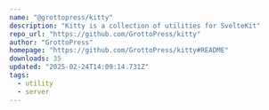 ```yaml
---
name: "@grottopress/kitty"
description: "Kitty is a collection of utilities for SvelteKit"
repo_url: "https://github.com/GrottoPress/kitty"
author: "GrottoPress"
homepage: "https://github.com/GrottoPress/kitty#README"
downloads: 35
updated: "2025-02-24T14:09:14.731Z"
tags: 
  - utility
  - server
---
```

